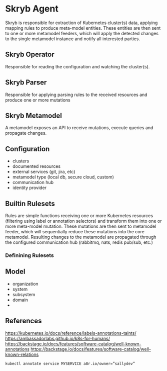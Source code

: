 # Skryb Agent

Skryb is responsible for extraction of Kubernetes cluster(s) data, applying mapping rules to produce meta-model entities. These entities are then sent to
one or more metamodel feeders, which will apply the detected changes to the single metamodel instance and notify all interested parties. 

## Skryb Operator

Responsible for reading the configuration and watching the cluster(s). 

## Skryb Parser

Responsible for applying parsing rules to the received resources and produce one or more mutations

## Skryb Metamodel

A metamodel exposes an API to receive mutations, execute queries and propagate changes. 


## Configuration

- clusters
- documented resources
- external services (git, jira, etc)
- metamodel type (local db, secure cloud, custom)
- communication hub
- identity provider

## Builtin Rulesets

Rules are simple functions receiving one or more Kubernetes resources (filtering using label or annotation selectors) and transform them into
one or more meta-model mutation. These mutations are then sent to metamodel feeder, which will sequentially reduce these mutations into the core
metamodel. Resulting changes to the metamodel are propagated through the configured communication hub (rabbitmq, nats, redis pub/sub, etc.)





### Definining Rulesets


## Model

- organization
- system
- subsystem
- domain
- 


## References

https://kubernetes.io/docs/reference/labels-annotations-taints/
https://ambassadorlabs.github.io/k8s-for-humans/
https://backstage.io/docs/features/software-catalog/well-known-annotations
https://backstage.io/docs/features/software-catalog/well-known-relations

`kubectl annotate service MYSERVICE a8r.io/owner=”sallydev”`

